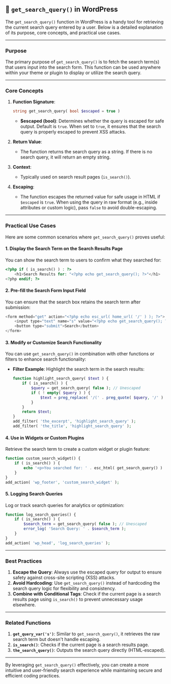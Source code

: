 ## 📌 `get_search_query()` in WordPress

The `get_search_query()` function in WordPress is a handy tool for retrieving the current search query entered by a user. Below is a detailed explanation of its purpose, core concepts, and practical use cases.

---

### **Purpose**
The primary purpose of `get_search_query()` is to fetch the search term(s) that users input into the search form. This function can be used anywhere within your theme or plugin to display or utilize the search query.

---

### **Core Concepts**
1. **Function Signature**: 
   ```php
   string get_search_query( bool $escaped = true )
   ```
   - **$escaped (bool)**: Determines whether the query is escaped for safe output. Default is `true`. When set to `true`, it ensures that the search query is properly escaped to prevent XSS attacks.

2. **Return Value**:
   - The function returns the search query as a string. If there is no search query, it will return an empty string.

3. **Context**:
   - Typically used on search result pages (`is_search()`).

4. **Escaping**:
   - The function escapes the returned value for safe usage in HTML if `$escaped` is `true`. When using the query in raw format (e.g., inside attributes or custom logic), pass `false` to avoid double-escaping.

---

### **Practical Use Cases**
Here are some common scenarios where `get_search_query()` proves useful:

#### **1. Display the Search Term on the Search Results Page**
You can show the search term to users to confirm what they searched for:
```php
<?php if ( is_search() ) : ?>
    <h1>Search Results for: "<?php echo get_search_query(); ?>"</h1>
<?php endif; ?>
```

#### **2. Pre-fill the Search Form Input Field**
You can ensure that the search box retains the search term after submission:
```php
<form method="get" action="<?php echo esc_url( home_url( '/' ) ); ?>">
    <input type="text" name="s" value="<?php echo get_search_query(); ?>" placeholder="Search...">
    <button type="submit">Search</button>
</form>
```

#### **3. Modify or Customize Search Functionality**
You can use `get_search_query()` in combination with other functions or filters to enhance search functionality:
- **Filter Example**:
   Highlight the search term in the search results:
   ```php
   function highlight_search_query( $text ) {
       if ( is_search() ) {
           $query = get_search_query( false ); // Unescaped
           if ( ! empty( $query ) ) {
               $text = preg_replace( '/(' . preg_quote( $query, '/' ) . ')/iu', '<span class="highlight">$1</span>', $text );
           }
       }
       return $text;
   }
   add_filter( 'the_excerpt', 'highlight_search_query' );
   add_filter( 'the_title', 'highlight_search_query' );
   ```

#### **4. Use in Widgets or Custom Plugins**
Retrieve the search term to create a custom widget or plugin feature:
```php
function custom_search_widget() {
    if ( is_search() ) {
        echo '<p>You searched for: ' . esc_html( get_search_query() ) . '</p>';
    }
}
add_action( 'wp_footer', 'custom_search_widget' );
```

#### **5. Logging Search Queries**
Log or track search queries for analytics or optimization:
```php
function log_search_queries() {
    if ( is_search() ) {
        $search_term = get_search_query( false ); // Unescaped
        error_log( 'Search Query: ' . $search_term );
    }
}
add_action( 'wp_head', 'log_search_queries' );
```

---

### **Best Practices**
1. **Escape the Query**: Always use the escaped query for output to ensure safety against cross-site scripting (XSS) attacks.
2. **Avoid Hardcoding**: Use `get_search_query()` instead of hardcoding the search query logic for flexibility and consistency.
3. **Combine with Conditional Tags**: Check if the current page is a search results page using `is_search()` to prevent unnecessary usage elsewhere.

---

### **Related Functions**
1. **`get_query_var('s')`**: Similar to `get_search_query()`, it retrieves the raw search term but doesn't handle escaping.
2. **`is_search()`**: Checks if the current page is a search results page.
3. **`the_search_query()`**: Outputs the search query directly (HTML-escaped).

---

By leveraging `get_search_query()` effectively, you can create a more intuitive and user-friendly search experience while maintaining secure and efficient coding practices.